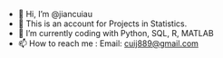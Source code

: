 - 👋 Hi, I’m @jiancuiau
- 👀 This is an account for Projects in Statistics.
- 🌱 I’m currently coding with Python, SQL, R, MATLAB
- 📫 How to reach me : Email: cuij889@gmail.com

<!---
jiancuiau/jiancuiau is a ✨ special ✨ repository because its `README.md` (this file) appears on your GitHub profile.
You can click the Preview link to take a look at your changes.
--->
